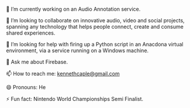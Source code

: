 🔭 I’m currently working on an Audio Annotation service.


👯 I’m looking to collaborate on innovative audio, video and social projects, spanning any technology that helps people connect, create and consume shared experiences.


🤔 I’m looking for help with firing up a Python script in an Anacdona virtual environment, via a service running on a Windows machine.


💬 Ask me about Firebase.


📫 How to reach me: kennethcaple@gmail.com


😄 Pronouns: He


⚡ Fun fact: Nintendo World Championships Semi Finalist.
